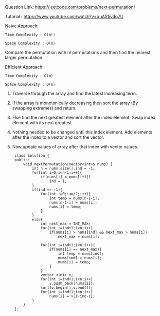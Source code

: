 Question Link: https://leetcode.com/problems/next-permutation/

Tutorial : https://www.youtube.com/watch?v=quAS1iydq7U

Naive Approach:

    Time Complexity : O(n!)

    Space Complexity : O(n)

Compare the permutation with n! permutations and then find the nearest larger permutation


Efficient Approach:

    Time Complexity : O(n)

    Space Complexity : O(n)

1. Traverse through the array and find the latest increasing term.

2. If the array is monotonically decreasing then sort the array (By swapping extremes) and return.

3. Else find the next greatest element after the index element. Swap index element with its next greatest

4. Nothing needed to be changed until this index element. Add elements after the index to a vector and sort the vector.

5. Now update values of array after that index with vector values.

        class Solution {
        public:
            void nextPermutation(vector<int>& nums) {
                int n = nums.size(),ind = -1;
                for(int i=0;i<n-1;i++){
                    if(nums[i] < nums[i+1])
                        ind = i;
                }
                if(ind == -1){
                    for(int i=0;i<n/2;i++){
                        int temp = nums[n-1-i];
                        nums[n-1-i] = nums[i];
                        nums[i] = temp;
                    }
                }
                else{
                    int next_max = INT_MAX;
                    for(int i=ind+1;i<n;i++)
                        if(nums[i] > nums[ind] && next_max > nums[i])
                            next_max = nums[i];

                    for(int i=ind+1;i<n;i++){
                        if(nums[i] == next_max){
                            int temp = nums[ind];
                            nums[ind] = nums[i];
                            nums[i] = temp;
                        }
                    }
                    vector <int> v;
                    for(int i=ind+1;i<n;i++)
                        v.push_back(nums[i]);
                    sort(v.begin(),v.end());
                    for(int i=ind+1;i<n;i++)
                        nums[i] = v[i-ind-1];
                }
            }  
        };